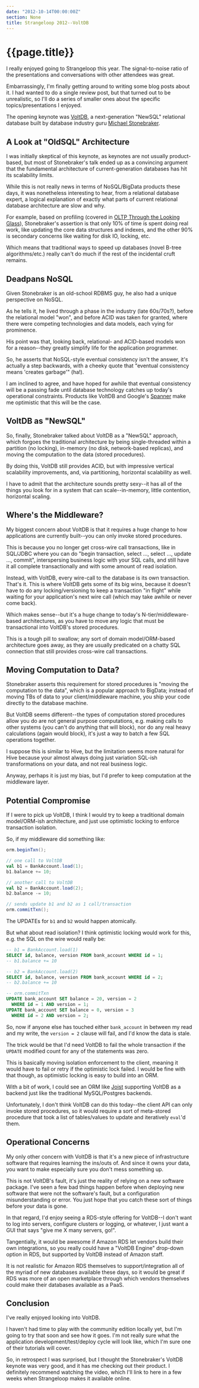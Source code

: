 ```yaml
---
date: "2012-10-14T00:00:00Z"
section: None
title: Strangeloop 2012--VoltDB
---
```


{{page.title}}
==============

I really enjoyed going to Strangeloop this year. The signal-to-noise ratio of the presentations and conversations with other attendees was great.

Embarrassingly, I'm finally getting around to writing some blog posts about it. I had wanted to do a single review post, but that turned out to be unrealistic, so I'll do a series of smaller ones about the specific topics/presentations I enjoyed.

The opening keynote was [VoltDB](http://www.voltdb.com), a next-generation "NewSQL" relational database built by database industry guru [Michael Stonebraker](http://en.wikipedia.org/wiki/Michael_Stonebraker).

A Look at "OldSQL" Architecture
-------------------------------

I was initially skeptical of this keynote, as keynotes are not usually product-based, but most of Stonebraker's talk ended up as a convincing argument that the fundamental architecture of current-generation databases has hit its scalability limits.

While this is not really news in terms of NoSQL/BigData products these days, it was nonetheless interesting to hear, from a relational database expert, a logical explanation of exactly what parts of current relational database architecture are slow and why.

For example, based on profiling (covered in [OLTP Through the Looking Glass](http://nms.csail.mit.edu/~stavros/pubs/OLTP_sigmod08.pdf)), Stonebraker's assertion is that only 10% of time is spent doing real work, like updating the core data structures and indexes, and the other 90% is secondary concerns like waiting for disk IO, locking, etc.

Which means that traditional ways to speed up databases (novel B-tree algorithms/etc.) really can't do much if the rest of the incidental cruft remains.

Deadpans NoSQL
--------------

Given Stonebraker is an old-school RDBMS guy, he also had a unique perspective on NoSQL.

As he tells it, he lived through a phase in the industry (late 60s/70s?), before the relational model "won", and before ACID was taken for granted, where there were competing technologies and data models, each vying for prominence.

His point was that, looking back, relational- and ACID-based models won for a reason--they greatly simplify life for the application programmer.

So, he asserts that NoSQL-style eventual consistency isn't the answer, it's actually a step backwards, with a cheeky quote that "eventual consistency means 'creates garbage'" (ha!).

I am inclined to agree, and have hoped for awhile that eventual consistency will be a passing fade until database technology catches up today's operational constraints. Products like VoltDB and Google's [Spanner](http://research.google.com/archive/spanner.html) make me optimistic that this will be the case.

VoltDB as "NewSQL"
------------------

So, finally, Stonebraker talked about VoltDB as a "NewSQL" approach, which forgoes the traditional architecture by being single-threaded within a partition (no locking), in-memory (no disk, network-based replicas), and moving the computation to the data (stored procedures).

By doing this, VoltDB still provides ACID, but with impressive vertical scalability improvements, and, via partitioning, horizontal scalability as well.

I have to admit that the architecture sounds pretty sexy--it has all of the things you look for in a system that can scale--in-memory, little contention, horizontal scaling.

Where's the Middleware?
-----------------------

My biggest concern about VoltDB is that it requires a huge change to how applications are currently built--you can only invoke stored procedures.

This is because you no longer get cross-wire call transactions, like in SQL/JDBC where you can do "begin transaction, select ..., select ..., update ..., commit", interspersing business logic with your SQL calls, and still have it all complete transactionally and with some amount of read isolation.

Instead, with VoltDB, every wire-call to the database is its own transaction. That's it. This is where VoltDB gets some of its big wins, because it doesn't have to do any locking/versioning to keep a transaction "in flight" while waiting for your application's next wire call (which may take awhile or never come back).

Which makes sense--but it's a huge change to today's N-tier/middleware-based architectures, as you have to move any logic that must be transactional into VoltDB's stored procedures.

This is a tough pill to swallow; any sort of domain model/ORM-based architecture goes away, as they are usually predicated on a chatty SQL connection that still provides cross-wire call transactions.

Moving Computation to Data?
---------------------------

Stonebraker asserts this requirement for stored procedures is "moving the computation to the data", which is a popular approach to BigData; instead of moving TBs of data to your client/middleware machine, you ship your code directly to the database machine.

But VoltDB seems different--the types of computation stored procedures allow you do are not general purpose computations, e.g. making calls to other systems (you can't do anything that will block), nor do any real heavy calculations (again would block), it's just a way to batch a few SQL operations together.

I suppose this is similar to Hive, but the limitation seems more natural for Hive because your almost always doing just variation SQL-ish transformations on your data, and not real business logic.

Anyway, perhaps it is just my bias, but I'd prefer to keep computation at the middleware layer.

Potential Compromise
--------------------

If I were to pick up VoltDB, I think I would try to keep a traditional domain model/ORM-ish architecture, and just use optimistic locking to enforce transaction isolation.

So, if my middleware did something like:

```scala
orm.beginTxn();

// one call to VoltDB
val b1 = BankAccount.load(1);
b1.balance += 10;

// another call to VoltDB
val b2 = BankAccount.load(2);
b2.balance -= 10;

// sends update b1 and b2 as 1 call/transaction
orm.commitTxn();
```

The UPDATEs for `b1` and `b2` would happen atomically.

But what about read isolation? I think optimistic locking would work for this, e.g. the SQL on the wire would really be:

```sql
-- b1 = BankAccount.load(1)
SELECT id, balance, version FROM bank_account WHERE id = 1;
-- b1.balance += 10

-- b2 = BankAccount.load(2)
SELECT id, balance, version FROM bank_account WHERE id = 2;
-- b2.balance += 10

-- orm.commitTxn
UPDATE bank_account SET balance = 20, version = 2
  WHERE id = 1 AND version = 1;
UPDATE bank_account SET balance = 0, version = 3
  WHERE id = 2 AND version = 2;
```

So, now if anyone else has touched either `bank_account` in between my read and my write, the `version = 2` clause will fail, and I'd know the data is stale.

The trick would be that I'd need VoltDB to fail the whole transaction if the `UPDATE` modified count for any of the statements was zero.

This is basically moving isolation enforcement to the client, meaning it would have to fail or retry if the optimistic lock failed. I would be fine with that though, as optimistic locking is easy to build into an ORM.

With a bit of work, I could see an ORM like [Joist](http://joist.ws) supporting VoltDB as a backend just like the traditional MySQL/Postgres backends.

Unfortunately, I don't think VoltDB can do this today--the client API can only invoke stored procedures, so it would require a sort of meta-stored procedure that took a list of tables/values to update and iteratively `eval`'d them.

Operational Concerns
--------------------

My only other concern with VoltDB is that it's a new piece of infrastructure software that requires learning the ins/outs of. And since it owns your data, you want to make especially sure you don't mess something up.

This is not VoltDB's fault, it's just the reality of relying on a new software package. I've seen a few bad things happen before when deploying new software that were not the software's fault, but a configuration misunderstanding or error. You just hope that you catch these sort of things before your data is gone.

In that regard, I'd enjoy seeing a RDS-style offering for VoltDB--I don't want to log into servers, configure clusters or logging, or whatever, I just want a GUI that says "give me X many servers, go!".

Tangentially, it would be awesome if Amazon RDS let vendors build their own integrations, so you really could have a "VoltDB Engine" drop-down option in RDS, but supported by VoltDB instead of Amazon staff.

It is not realistic for Amazon RDS themselves to support/integration all of the myriad of new databases available these days, so it would be great if RDS was more of an open marketplace through which vendors themselves could make their databases available as a PaaS.

Conclusion
----------

I've really enjoyed looking into VoltDB.

I haven't had time to play with the community edition locally yet, but I'm going to try that soon and see how it goes. I'm not really sure what the application development/test/deploy cycle will look like, which I'm sure one of their tutorials will cover.

So, in retrospect I was surprised, but I thought the Stonebraker's VoltDB keynote was very good, and it has me checking out their product. I definitely recommend watching the video, which I'll link to here in a few weeks when Strangeloop makes it available online.

